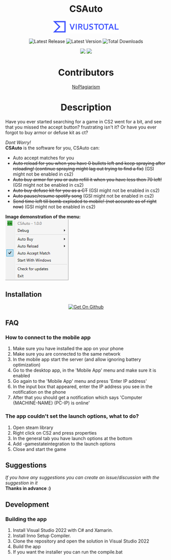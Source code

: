 <h1 align="center">CSAuto</h1>
<p align="center">
   <a href="https://www.virustotal.com/gui/file/f68ba52499a4158e2d72876c33ea8ee5ade3ab496b2da4bbcb109383a29a61ed?nocache=1"><img src="https://github.com/MurkyYT/CSAuto/blob/dev/virustotal_icon.png?raw=true" height="40" alt="VirusTotal scan"></a>
</p>
<p align="center">
  <img width="auto" src="https://img.shields.io/github/release-date/murkyyt/csauto?label=Latest%20release" alt="Latest Release">
  <img width="auto" src="https://img.shields.io/github/v/tag/murkyyt/csauto?label=Latest%20version" alt="Latest Version">
  <img width="auto" src="https://img.shields.io/github/downloads/murkyyt/csauto/total?color=brightgreen&label=Total%20downloads" alt="Total Downloads">
</p>
<p align="center">
  <a href="https://github.com/MurkyYT/CSAuto/blob/master/README.md"><img src="https://img.shields.io/badge/lang-en-red.svg"></a>
  <a href="https://github.com/MurkyYT/CSAuto/blob/master/README_ru.md"><img src="https://img.shields.io/badge/lang-ru-yellow.svg"></a>
</p>
<h1 align="center">Contributors</h1>
<p align="center">    
  <a href="https://github.com/NoPlagiarism">NoPlagiarism</a>
  <!-- more links here -->
</p>

<h1 align="center">Description</h1>
Have you ever started searching for a game in CS2 went for a bit, and see that you missed the accept button?  
frustrating isn't it?  
Or have you ever forgot to buy armor or defuse kit as ct?  
  
*Dont Worry!*  
**CSAuto** is the software for you, CSAuto can:
* Auto accept matches for you
* ~~Auto reload for you when you have 0 bullets left and keep spraying after reloading! (continue spraying might lag out trying to find a fix)~~ (GSI might not be enabled in cs2)
* ~~Auto buy armor for you or auto refill it when you have less then 70 left!~~ (GSI might not be enabled in cs2)
* ~~Auto buy defuse kit for you as a CT~~ (GSI might not be enabled in cs2)
* ~~Auto pause/resume spotify song~~ (GSI might not be enabled in cs2)
* ~~Send time left till bomb exploded to mobile! (not accurate as of right now)~~ (GSI might not be enabled in cs2)

**Image demonstration of the menu:**  
![right-click-menu](menuimage.png)
## Installation
<p align="center">    
  <a href="https://github.com/murkyyt/csauto/releases"><img src="https://github.com/machiav3lli/oandbackupx/blob/034b226cea5c1b30eb4f6a6f313e4dadcbb0ece4/badge_github.png" height="80" alt="Get On Github"></a>
</p>

## FAQ
### **How to connect to the mobile app**
  1. Make sure you have installed the app on your phone
  2. Make sure you are connected to the same network
  3. In the mobile app start the server (and allow ignoring battery optimization)
  4. Go to the desktop app, in the 'Mobile App' menu and make sure it is enabled
  5. Go again to the 'Mobile App' menu and press 'Enter IP address'
  6. In the input box that appeared, enter the IP address you see in the notification on the phone
  7. After that you should get a notification which says 'Computer {MACHINE-NAME} (PC-IP) is online' 
### The app couldn't set the launch options, what to do?
  1. Open steam library
  2. Right click on CS2 and press properties
  3. In the general tab you have launch options at the bottom
  4. Add -gamestateintegration to the launch options
  5. Close and start the game
## Suggestions
*If you have any suggestions you can create an issue/discussion with the suggestion in it*  
**Thanks in advance :)**
## Development

### Building the app

1. Install Visual Studio 2022 with C# and Xamarin.
2. Install Inno Setup Compiler.
3. Clone the repository and open the solution in Visual Studio 2022
4. Build the app
5. If you want the installer you can run the compile.bat
